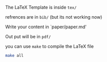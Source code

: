 The LaTeX Template is inside `tex/`

refrences are in `bib/` (but its not working now)

Write your content in `paper/paper.md'

Out put will be in `pdf/`

you can use `make` to compile the LaTeX file

```bash
make all
```

